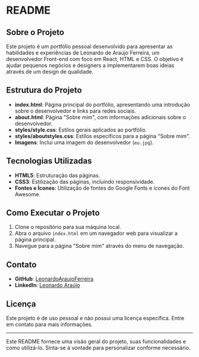 # README

## Sobre o Projeto

Este projeto é um portfólio pessoal desenvolvido para apresentar as habilidades e experiências de Leonardo de Araújo Ferreira, um desenvolvedor Front-end com foco em React, HTML e CSS. O objetivo é ajudar pequenos negócios e designers a implementarem boas ideias através de um design de qualidade.

## Estrutura do Projeto

- **index.html**: Página principal do portfólio, apresentando uma introdução sobre o desenvolvedor e links para redes sociais.
- **about.html**: Página "Sobre mim", com informações adicionais sobre o desenvolvedor.
- **styles/style.css**: Estilos gerais aplicados ao portfólio.
- **styles/aboutstyles.css**: Estilos específicos para a página "Sobre mim".
- **Imagens**: Inclui uma imagem do desenvolvedor (`eu.jpg`).

## Tecnologias Utilizadas

- **HTML5**: Estruturação das páginas.
- **CSS3**: Estilização das páginas, incluindo responsividade.
- **Fontes e Ícones**: Utilização de fontes do Google Fonts e ícones do Font Awesome.

## Como Executar o Projeto

1. Clone o repositório para sua máquina local.
2. Abra o arquivo `index.html` em um navegador web para visualizar a página principal.
3. Navegue para a página "Sobre mim" através do menu de navegação.

## Contato

- **GitHub**: [LeonardoAraujoFerreira](https://github.com/LeonardoAraujoFerreira)
- **LinkedIn**: [Leonardo Araújo](https://www.linkedin.com/in/leonardo-araújo-14727534a/)

## Licença

Este projeto é de uso pessoal e não possui uma licença específica. Entre em contato para mais informações.

---

Este README fornece uma visão geral do projeto, suas funcionalidades e como utilizá-lo. Sinta-se à vontade para personalizar conforme necessário.
